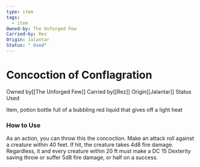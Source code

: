 ```yaml
---
type: item
tags:
  - item
Owned-by: The Unforged Few
Carried-by: Rez
Origin: Jalantar
Status: " Used"
---
```


#  Concoction of Conflagration

<span class="dataview inline-field"><span class="inline-field-key">Owned by</span><span class="inline-field-value">[[The Unforged Few]]</span></span>
<span class="dataview inline-field"><span class="inline-field-key">Carried by</span><span class="inline-field-value">[[Rez]]</span></span>
<span class="dataview inline-field"><span class="inline-field-key">Origin</span><span class="inline-field-value">[[Jalantar]]</span></span>
<span class="dataview inline-field"><span class="inline-field-key">Status</span><span class="inline-field-value"> Used</span></span>

Item, potion bottle full of a bubbling red liquid that gives off a light heat

### How to Use
As an action, you can throw this the concoction. Make an attack roll against a creature within 40 feet. If hit, the creature takes 4d8 fire damage. Regardless, it and every creature within 20 ft must make a DC 15 Dexterity saving throw or suffer 5d8 fire damage, or half on a success.